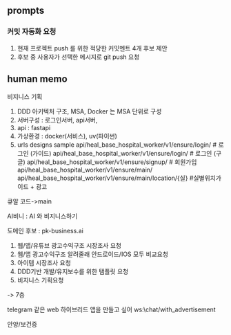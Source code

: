## prompts

### 커밋 자동화 요청 
1. 현재 프로젝트 push 를 위한 적당한 커밋멘트 4개 후보 제안
2. 후보 중 사용자가 선택한 메시지로 git push 요청






## human memo
비지니스 기획
1. DDD 아키텍처 구조, MSA, Docker 는 MSA 단위로 구성
2. 서버구성 : 로그인서버, api서버,  
2. api :  fastapi
3. 가상환경 : docker(서비스), uv(파이썬)
3. urls designs sample
api/heal_base_hospital_worker/v1/ensure/login/                     # 로그인 (가이드)
api/heal_base_hospital_worker/v1/ensure/login/                     # 로그인 (구글)
api/heal_base_hospital_worker/v1/ensure/signup/                    # 회원가입
api/heal_base_hospital_worker/v1/ensure/main/
api/heal_base_hospital_worker/v1/ensure/main/location/{실}         #실별위치가이드 + 광고



큐알 코드->main

AI비니 : AI 와 비지니스하기

도메인 후보 : pk-business.ai

1. 웹/앱/유튜브 광고수익구조 시장조사 요청
1. 웹/앱 광고수익구조 알려줄래 안드로이드/IOS 모두 비교요청
2. 아이템 시장조사 요청
2. DDD기반 개발/유지보수를 위한 탬플릿 요청 
0. 비지니스 기획요청


->
7층
 

telegram 같은 web 하이브리드 앱을 만들고 싶어
ws:\\chat/with_advertisement


안양/보건증
